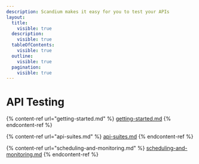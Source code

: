```yaml
---
description: Scandium makes it easy for you to test your APIs
layout:
  title:
    visible: true
  description:
    visible: true
  tableOfContents:
    visible: true
  outline:
    visible: true
  pagination:
    visible: true
---
```


# API Testing

{% content-ref url="getting-started.md" %}
[getting-started.md](getting-started.md)
{% endcontent-ref %}

{% content-ref url="api-suites.md" %}
[api-suites.md](api-suites.md)
{% endcontent-ref %}

{% content-ref url="scheduling-and-monitoring.md" %}
[scheduling-and-monitoring.md](scheduling-and-monitoring.md)
{% endcontent-ref %}

